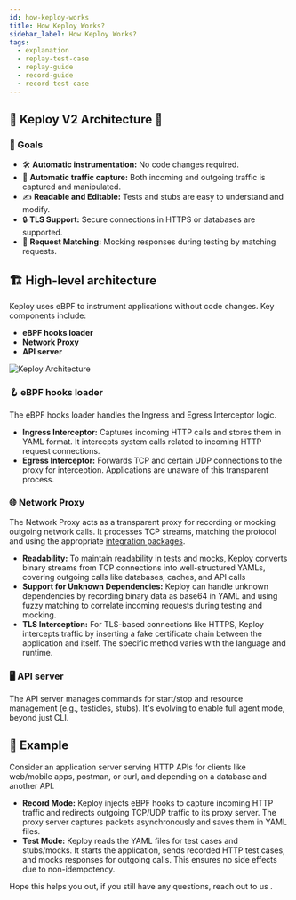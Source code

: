 ```yaml
---
id: how-keploy-works
title: How Keploy Works?
sidebar_label: How Keploy Works?
tags:
  - explanation
  - replay-test-case
  - replay-guide
  - record-guide
  - record-test-case
---
```


## 🌟 Keploy V2 Architecture 🌟

### 🎯 Goals

- 🛠 **Automatic instrumentation:** No code changes required.
- 📡 **Automatic traffic capture:** Both incoming and outgoing traffic is captured and manipulated.
- ✍️ **Readable and Editable:** Tests and stubs are easy to understand and modify.
- 🔒 **TLS Support:** Secure connections in HTTPS or databases are supported.
- 🔄 **Request Matching:** Mocking responses during testing by matching requests.

## 🏗 High-level architecture

Keploy uses eBPF to instrument applications without code changes. Key components include:

- **eBPF hooks loader**
- **Network Proxy**
- **API server**

<img src="/docs/img/oss/keploy-arch.png?raw=true" alt="Keploy Architecture"/>

### 🪝 eBPF hooks loader

The eBPF hooks loader handles the Ingress and Egress Interceptor logic.

- **Ingress Interceptor:** Captures incoming HTTP calls and stores them in YAML format. It intercepts system calls related to incoming HTTP request connections.
- **Egress Interceptor:** Forwards TCP and certain UDP connections to the proxy for interception. Applications are unaware of this transparent process.

### 🌐 Network Proxy

The Network Proxy acts as a transparent proxy for recording or mocking outgoing network calls. It processes TCP streams, matching the protocol and using the appropriate [integration packages](https://github.com/keploy/keploy/tree/main/pkg/core/proxy/integrations).

- **Readability:** To maintain readability in tests and mocks, Keploy converts binary streams from TCP connections into well-structured YAMLs, covering outgoing calls like databases, caches, and API calls
- **Support for Unknown Dependencies:** Keploy can handle unknown dependencies by recording binary data as base64 in YAML and using fuzzy matching to correlate incoming requests during testing and mocking.
- **TLS Interception:** For TLS-based connections like HTTPS, Keploy intercepts traffic by inserting a fake certificate chain between the application and itself. The specific method varies with the language and runtime.

### 🖥 API server

The API server manages commands for start/stop and resource management (e.g., testicles, stubs). It's evolving to enable full agent mode, beyond just CLI.

## 🧪 Example

Consider an application server serving HTTP APIs for clients like web/mobile apps, postman, or curl, and depending on a database and another API.

- **Record Mode:** Keploy injects eBPF hooks to capture incoming HTTP traffic and redirects outgoing TCP/UDP traffic to its proxy server. The proxy server captures packets asynchronously and saves them in YAML files.
- **Test Mode:** Keploy reads the YAML files for test cases and stubs/mocks. It starts the application, sends recorded HTTP test cases, and mocks responses for outgoing calls. This ensures no side effects due to non-idempotency.

Hope this helps you out, if you still have any questions, reach out to us .